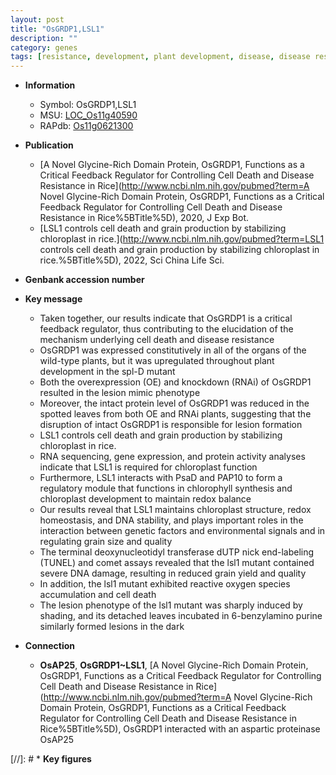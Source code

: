 ```yaml
---
layout: post
title: "OsGRDP1,LSL1"
description: ""
category: genes
tags: [resistance, development, plant development, disease, disease resistance, cell death, lesion, lesion mimic, chloroplast, grain, grain size, grain yield, quality, yield, chloroplast development, chlorophyll, reactive oxygen species, redox homeostasis]
---
```


* **Information**  
    + Symbol: OsGRDP1,LSL1  
    + MSU: [LOC_Os11g40590](http://rice.uga.edu/cgi-bin/ORF_infopage.cgi?orf=LOC_Os11g40590)  
    + RAPdb: [Os11g0621300](https://rapdb.dna.affrc.go.jp/locus/?name=Os11g0621300)  

* **Publication**  
    + [A Novel Glycine-Rich Domain Protein, OsGRDP1, Functions as a Critical Feedback Regulator for Controlling Cell Death and Disease Resistance in Rice](http://www.ncbi.nlm.nih.gov/pubmed?term=A Novel Glycine-Rich Domain Protein, OsGRDP1, Functions as a Critical Feedback Regulator for Controlling Cell Death and Disease Resistance in Rice%5BTitle%5D), 2020, J Exp Bot.
    + [LSL1 controls cell death and grain production by stabilizing chloroplast in rice.](http://www.ncbi.nlm.nih.gov/pubmed?term=LSL1 controls cell death and grain production by stabilizing chloroplast in rice.%5BTitle%5D), 2022, Sci China Life Sci.

* **Genbank accession number**  

* **Key message**  
    + Taken together, our results indicate that OsGRDP1 is a critical feedback regulator, thus contributing to the elucidation of the mechanism underlying cell death and disease resistance
    + OsGRDP1 was expressed constitutively in all of the organs of the wild-type plants, but it was upregulated throughout plant development in the spl-D mutant
    + Both the overexpression (OE) and knockdown (RNAi) of OsGRDP1 resulted in the lesion mimic phenotype
    + Moreover, the intact protein level of OsGRDP1 was reduced in the spotted leaves from both OE and RNAi plants, suggesting that the disruption of intact OsGRDP1 is responsible for lesion formation
    + LSL1 controls cell death and grain production by stabilizing chloroplast in rice.
    + RNA sequencing, gene expression, and protein activity analyses indicate that LSL1 is required for chloroplast function
    + Furthermore, LSL1 interacts with PsaD and PAP10 to form a regulatory module that functions in chlorophyll synthesis and chloroplast development to maintain redox balance
    + Our results reveal that LSL1 maintains chloroplast structure, redox homeostasis, and DNA stability, and plays important roles in the interaction between genetic factors and environmental signals and in regulating grain size and quality
    + The terminal deoxynucleotidyl transferase dUTP nick end-labeling (TUNEL) and comet assays revealed that the lsl1 mutant contained severe DNA damage, resulting in reduced grain yield and quality
    + In addition, the lsl1 mutant exhibited reactive oxygen species accumulation and cell death
    + The lesion phenotype of the lsl1 mutant was sharply induced by shading, and its detached leaves incubated in 6-benzylamino purine similarly formed lesions in the dark

* **Connection**  
    + __OsAP25__, __OsGRDP1~LSL1__, [A Novel Glycine-Rich Domain Protein, OsGRDP1, Functions as a Critical Feedback Regulator for Controlling Cell Death and Disease Resistance in Rice](http://www.ncbi.nlm.nih.gov/pubmed?term=A Novel Glycine-Rich Domain Protein, OsGRDP1, Functions as a Critical Feedback Regulator for Controlling Cell Death and Disease Resistance in Rice%5BTitle%5D),  OsGRDP1 interacted with an aspartic proteinase OsAP25

[//]: # * **Key figures**  


